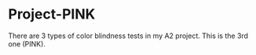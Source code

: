 # Project-PINK
There are 3 types of color blindness tests in my A2 project. This is the 3rd one (PINK).
